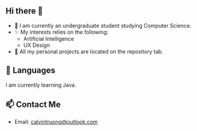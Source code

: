 ## Hi there 👋
- 🌱 I am currently an undergraduate student studying Computer Science.
- ✨ My interests relies on the following:
  - Artificial Intelligence 
  - UX Design 
- 🔭 All my personal projects are located on the repository tab.

## 🚀 Languages
I am currently learning Java. 

## 📫 Contact Me
- Email: calvintruong@outlook.com
<!--
**ctruong55/ctruong55** is a ✨ _special_ ✨ repository because its `README.md` (this file) appears on your GitHub profile.

Here are some ideas to get you started:

- 🔭 I’m currently working on ...
- 👯 I’m looking to collaborate on ...
- 🤔 I’m looking for help with ...
- 💬 Ask me about ...
- 📫 How to reach me: ...
- 😄 Pronouns: ...
- ⚡ Fun fact: ...
-->
